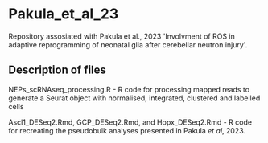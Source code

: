 # Pakula_et_al_23
Repository assosiated with Pakula et al., 2023 'Involvment of ROS in adaptive reprogramming of neonatal glia after cerebellar neutron injury'.

## Description of files
NEPs_scRNAseq_processing.R - R code for processing mapped reads to generate a Seurat object with normalised, integrated, clustered and labelled cells

Ascl1_DESeq2.Rmd, GCP_DESeq2.Rmd, and Hopx_DESeq2.Rmd - R code for recreating the pseudobulk analyses presented in Pakula _et al_, 2023.
